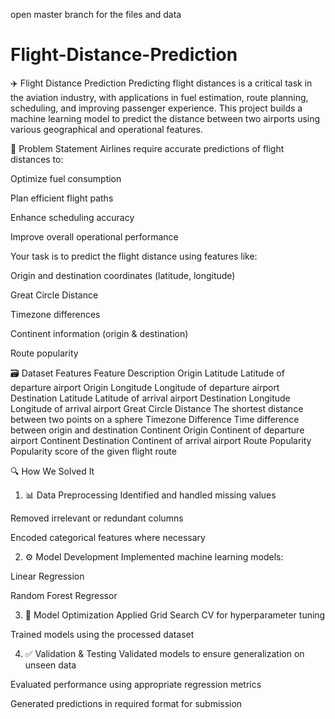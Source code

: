 open master branch for the files and data
# Flight-Distance-Prediction
✈️ Flight Distance Prediction
Predicting flight distances is a critical task in the aviation industry, with applications in fuel estimation, route planning, scheduling, and improving passenger experience. This project builds a machine learning model to predict the distance between two airports using various geographical and operational features.

🧠 Problem Statement
Airlines require accurate predictions of flight distances to:

Optimize fuel consumption

Plan efficient flight paths

Enhance scheduling accuracy

Improve overall operational performance

Your task is to predict the flight distance using features like:

Origin and destination coordinates (latitude, longitude)

Great Circle Distance

Timezone differences

Continent information (origin & destination)

Route popularity

🗃️ Dataset Features
Feature	Description
Origin Latitude	Latitude of departure airport
Origin Longitude	Longitude of departure airport
Destination Latitude	Latitude of arrival airport
Destination Longitude	Longitude of arrival airport
Great Circle Distance	The shortest distance between two points on a sphere
Timezone Difference	Time difference between origin and destination
Continent Origin	Continent of departure airport
Continent Destination	Continent of arrival airport
Route Popularity	Popularity score of the given flight route

🔍 How We Solved It
1. 📊 Data Preprocessing
Identified and handled missing values

Removed irrelevant or redundant columns

Encoded categorical features where necessary

2. ⚙️ Model Development
Implemented machine learning models:

Linear Regression

Random Forest Regressor

3. 🔧 Model Optimization
Applied Grid Search CV for hyperparameter tuning

Trained models using the processed dataset

4. ✅ Validation & Testing
Validated models to ensure generalization on unseen data

Evaluated performance using appropriate regression metrics

Generated predictions in required format for submission
